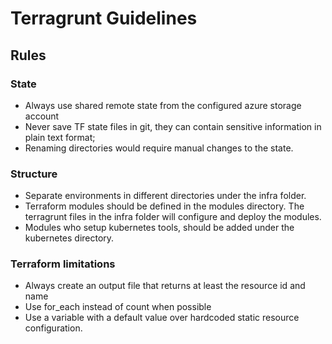 # Terragrunt Guidelines

## Rules

### State 
- Always use shared remote state from the configured azure storage account 
- Never save TF state files in git, they can contain sensitive information in plain text format;
- Renaming directories would require manual changes to the state.

### Structure
- Separate environments in different directories under the infra folder.
- Terraform modules should be defined in the modules directory. The terragrunt files in the infra folder will configure and deploy the modules.
- Modules who setup kubernetes tools, should be added under the kubernetes directory.


### Terraform limitations
- Always create an output file that returns at least the resource id and name
- Use for_each instead of count when possible
- Use a variable with a default value over hardcoded static resource configuration.
